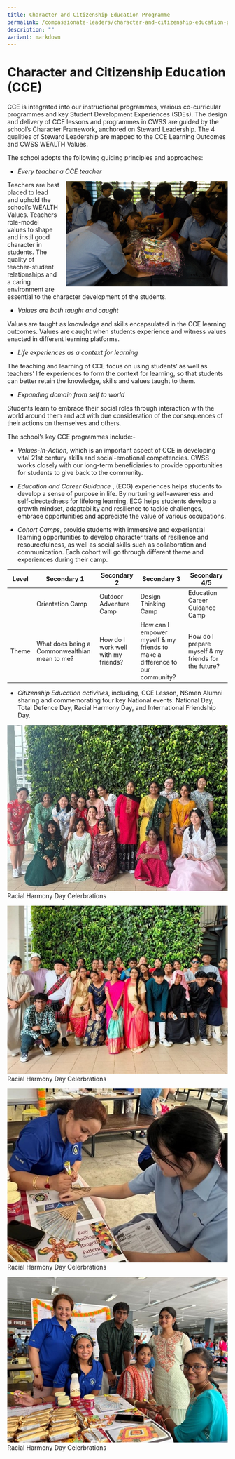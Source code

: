 ```yaml
---
title: Character and Citizenship Education Programme
permalink: /compassionate-leaders/character-and-citizenship-education-programme/
description: ""
variant: markdown
---
```

Character and Citizenship Education (CCE)
=============================================

CCE is integrated into our instructional programmes, various co-curricular programmes and key Student Development Experiences (SDEs). The design and delivery of CCE lessons and programmes in CWSS are guided by the school’s Character Framework, anchored on  Steward Leadership. The 4 qualities of Steward Leadership are mapped to the CCE Learning Outcomes and CWSS WEALTH Values.

The school adopts the following guiding principles and approaches:

*   _Every teacher a CCE teacher_

<img src="/images/Compassionate%20Leaders/CCE%20Prog.jpg" style="width:370px;height:240px;margin-left:15px;" align="right">


Teachers are best placed to lead and uphold the school’s WEALTH Values. Teachers role-model values to shape and instil good character in students. The quality of teacher-student relationships and a caring environment are essential to the character development of the students.

*   _Values are both taught and caught_

Values are taught as knowledge and skills encapsulated in the CCE learning outcomes. Values are caught when students experience and witness values enacted in different learning platforms.

*   _Life experiences as a context for learning_

The teaching and learning of CCE focus on using students’ as well as teachers’ life experiences to form the context for learning, so that students can better retain the knowledge, skills and values taught to them.

*   _Expanding domain from self to world_

Students learn to embrace their social roles through interaction with the world around them and act with due consideration of the consequences of their actions on themselves and others.

The school’s key CCE programmes include:-

*   _Values-In-Action_, which is an important aspect of CCE in developing vital 21st century skills and social-emotional competencies. CWSS works closely with our long-term beneficiaries to provide opportunities for students to give back to the community.

  

*   *Education and Career Guidance* , (ECG) experiences helps students to develop a sense of purpose in life. By nurturing self-awareness and self-directedness for lifelong learning, ECG helps students develop a growth mindset, adaptability and resilience to tackle challenges, embrace opportunities and appreciate the value of various occupations.

  
*   _Cohort Camps_, provide students with immersive and experiential learning opportunities to develop character traits of resilience and resourcefulness, as well as social skills such as collaboration and communication. Each cohort will go through different theme and experiences during their camp. 


|Level | Secondary 1 | Secondary 2 | Secondary 3 | Secondary 4/5 |
| -------- | -------- | -------- | -------- | -------- |
|    | Orientation Camp    | Outdoor Adventure Camp      | Design Thinking Camp     | Education Career Guidance Camp     |
| Theme     | What does being a Commonwealthian mean to me?     | How do I work well with my friends?     | How can I empower myself &amp; my friends to make a difference to our community?     | How do I prepare myself &amp; my friends for the future?     |





*   _Citizenship Education activities_, including, CCE Lesson, NSmen Alumni sharing and commemorating four key National events: National Day, Total Defence Day, Racial Harmony Day, and International Friendship Day.

![Racial Harmony Day Celerbrations](/images/1.jpg)
Racial Harmony Day Celerbrations

![](/images/2.jpg)
Racial Harmony Day Celerbrations

![](/images/3.jpg)
Racial Harmony Day Celerbrations

![](/images/4.jpg)
Racial Harmony Day Celerbrations
